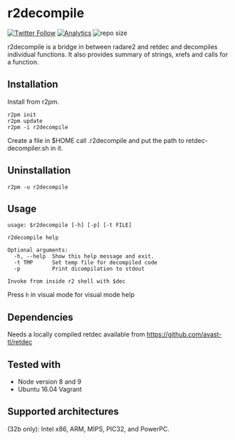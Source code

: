 # r2decompile
[![Twitter Follow](https://img.shields.io/twitter/follow/securisec.svg?style=social&label=Follow)]()
[![Analytics](https://ga-beacon.appspot.com/UA-113966566-4/r2wiki/readme)](https://github.com/securisec/r2wiki)
![repo size](https://img.shields.io/github/repo-size/securisec/r2decompile.svg)


r2decompile is a bridge in between radare2 and retdec and decompiles individual functions. It also provides summary of strings, xrefs and calls for a function.

## Installation
Install from r2pm.
```
r2pm init
r2pm update
r2pm -i r2decompile
```
Create a file in $HOME call .r2decompile and put the path to retdec-decompiler.sh in it.

## Uninstallation
```
r2pm -u r2decompile
```

## Usage
```
usage: $r2decompile [-h] [-p] [-t FILE]

r2decompile help

Optional arguments:
  -h, --help  Show this help message and exit.
  -t TMP      Set temp file for decompiled code
  -p          Print dicompilation to stdout

Invoke from inside r2 shell with $dec
```

Press `h` in visual mode for visual mode help

## Dependencies
Needs a locally compiled retdec available from https://github.com/avast-tl/retdec

## Tested with
- Node version 8 and 9
- Ubuntu 16.04 Vagrant

## Supported architectures
(32b only): Intel x86, ARM, MIPS, PIC32, and PowerPC.